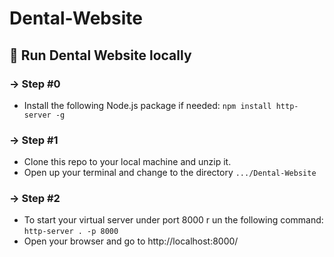 # Dental-Website

## 🚀 Run Dental Website locally

### → Step #0

* Install the following Node.js package if needed:
  ```npm install http-server -g```

### → Step #1

* Clone this repo to your local machine and unzip it.
* Open up your terminal and change to the directory ```.../Dental-Website```

### → Step #2

* To start your virtual server under port 8000 r
un the following command:
  ```http-server . -p 8000```
* Open your browser and go to http://localhost:8000/